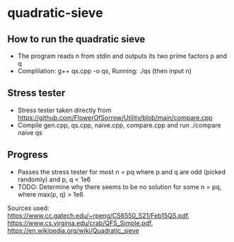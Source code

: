 # quadratic-sieve

## How to run the quadratic sieve
* The program reads n from stdin and outputs its two prime factors p and q
* Complilation:
    g++ qs.cpp -o qs, Running: ./qs (then input n)

## Stress tester
* Stress tester taken directly from https://github.com/FlowerOfSorrow/Utility/blob/main/compare.cpp
* Compile gen.cpp, qs.cpp, naive.cpp, compare.cpp and run ./compare naive qs

## Progress

* Passes the stress tester for most n = pq where p and q are odd (picked randomly) and p, q < 1e6
* TODO: Determine why there seems to be no solution for some n = pq, where max(p, q) > 1e6

Sources used:
https://www.cc.gatech.edu/~rpeng/CS6550_S21/Feb15QS.pdf, https://www.cs.virginia.edu/crab/QFS_Simple.pdf, https://en.wikipedia.org/wiki/Quadratic_sieve
